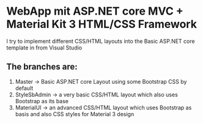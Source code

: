 # WebApp mit ASP.NET core MVC + Material Kit 3 HTML/CSS Framework

I try to implement different CSS/HTML layouts into the Basic ASP.NET core template in from Visual Studio

## The branches are:

1. Master -> Basic ASP.NET core Layout using some Bootstrap CSS by default
2. StyleSbAdmin -> a very basic CSS/HTML layout which also uses Bootstrap as its base
3. MaterialUI -> an advanced CSS/HTML layout which uses Bootstrap as basis and also CSS styles for Material 3 design
